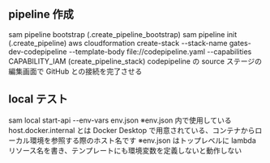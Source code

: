 ## pipeline 作成

sam pipeline bootstrap (.create_pipeline_bootstrap)
sam pipeline init (.create_pipeline)
aws cloudformation create-stack --stack-name gates-dev-codepipeline --template-body file://codepipeline.yaml --capabilities CAPABILITY_IAM (create_pipeline_stack)
codepipeline の source ステージの編集画面で GitHub との接続を完了させる

## local テスト

sam local start-api --env-vars env.json
※env.json 内で使用している host.docker.internal とは Docker Desktop で用意されている、コンテナからローカル環境を参照する際のホスト名です
※env.json はトップレベルに lambda リソース名を書き、テンプレートにも環境変数を定義しないと動作しない
